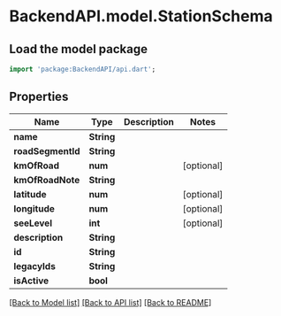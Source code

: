 # BackendAPI.model.StationSchema

## Load the model package

```dart
import 'package:BackendAPI/api.dart';
```

## Properties

 Name              | Type       | Description | Notes      
-------------------|------------|-------------|------------
 **name**          | **String** |             |
 **roadSegmentId** | **String** |             |
 **kmOfRoad**      | **num**    |             | [optional] 
 **kmOfRoadNote**  | **String** |             |
 **latitude**      | **num**    |             | [optional] 
 **longitude**     | **num**    |             | [optional] 
 **seeLevel**      | **int**    |             | [optional] 
 **description**   | **String** |             |
 **id**            | **String** |             |
 **legacyIds**     | **String** |             |
 **isActive**      | **bool**   |             |

[[Back to Model list]](../README.md#documentation-for-models) [[Back to API list]](../README.md#documentation-for-api-endpoints) [[Back to README]](../README.md)


